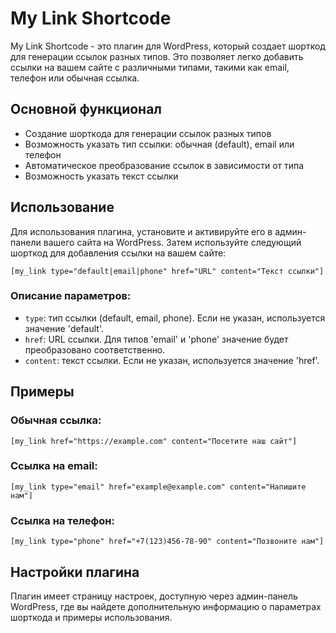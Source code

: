 # My Link Shortcode

My Link Shortcode - это плагин для WordPress, который создает шорткод для генерации ссылок разных типов. Это позволяет легко добавить ссылки на вашем сайте с различными типами, такими как email, телефон или обычная ссылка.

## Основной функционал

- Создание шорткода для генерации ссылок разных типов
- Возможность указать тип ссылки: обычная (default), email или телефон
- Автоматическое преобразование ссылок в зависимости от типа
- Возможность указать текст ссылки

## Использование

Для использования плагина, установите и активируйте его в админ-панели вашего сайта на WordPress. Затем используйте следующий шорткод для добавления ссылки на вашем сайте:

```
[my_link type="default|email|phone" href="URL" content="Текст ссылки"]
```

### Описание параметров:

- `type`: тип ссылки (default, email, phone). Если не указан, используется значение 'default'.
- `href`: URL ссылки. Для типов 'email' и 'phone' значение будет преобразовано соответственно.
- `content`: текст ссылки. Если не указан, используется значение 'href'.

## Примеры

### Обычная ссылка:

```
[my_link href="https://example.com" content="Посетите наш сайт"]
```

### Ссылка на email:

```
[my_link type="email" href="example@example.com" content="Напишите нам"]
```

### Ссылка на телефон:

```
[my_link type="phone" href="+7(123)456-78-90" content="Позвоните нам"]
```

## Настройки плагина

Плагин имеет страницу настроек, доступную через админ-панель WordPress, где вы найдете дополнительную информацию о параметрах шорткода и примеры использования.

